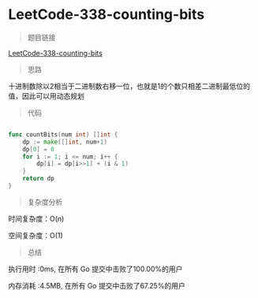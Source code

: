 # LeetCode-338-counting-bits

>题目链接

[LeetCode-338-counting-bits](https://leetcode-cn.com/problems/counting-bits/)

>思路

十进制数除以2相当于二进制数右移一位，也就是1的个数只相差二进制最低位的值，因此可以用动态规划

>代码

```go

func countBits(num int) []int {
    dp := make([]int, num+1)
    dp[0] = 0
    for i := 1; i <= num; i++ {
        dp[i] = dp[i>>1] + (i & 1)
    }
    return dp
}


```

>复杂度分析

时间复杂度：O(n)

空间复杂度：O(1)

>总结

执行用时 :0ms, 在所有 Go 提交中击败了100.00%的用户
 
内存消耗 :4.5MB, 在所有 Go 提交中击败了67.25%的用户
